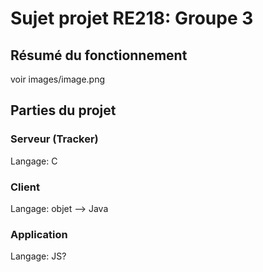 # Sujet projet RE218: Groupe 3

## Résumé du fonctionnement

voir images/image.png

## Parties du projet

### Serveur (Tracker)

Langage: C

### Client

Langage: objet --> Java

### Application

Langage: JS?
